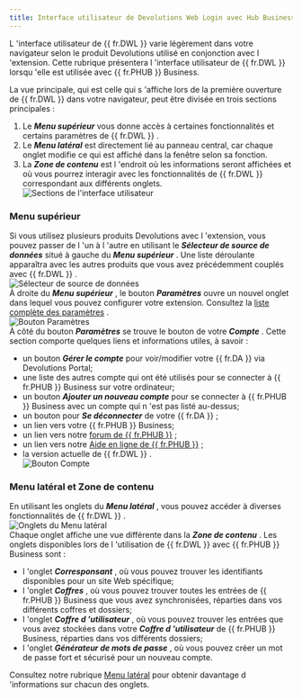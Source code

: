 ```yaml
---
title: Interface utilisateur de Devolutions Web Login avec Hub Business
---
```

L 'interface utilisateur de {{ fr.DWL }} varie légèrement dans votre navigateur selon le produit Devolutions utilisé en conjonction avec l 'extension. Cette rubrique présentera l 'interface utilisateur de {{ fr.DWL }} lorsqu 'elle est utilisée avec {{ fr.PHUB }} Business.  

La vue principale, qui est celle qui s 'affiche lors de la première ouverture de {{ fr.DWL }} dans votre navigateur, peut être divisée en trois sections principales :  

1. Le ***Menu supérieur*** vous donne accès à certaines fonctionnalités et certains paramètres de {{ fr.DWL }} . 
1. Le ***Menu latéral*** est directement lié au panneau central, car chaque onglet modifie ce qui est affiché dans la fenêtre selon sa fonction. 
1. La ***Zone de contenu*** est l 'endroit où les informations seront affichées et où vous pourrez interagir avec les fonctionnalités de {{ fr.DWL }} correspondant aux différents onglets.  
![Sections de l'interface utilisateur](https://webdevolutions.azureedge.net/docs/fr/hub/Hub2064.png)  

### Menu supérieur 

Si vous utilisez plusieurs produits Devolutions avec l 'extension, vous pouvez passer de l 'un à l 'autre en utilisant le ***Sélecteur de source de données*** situé à gauche du ***Menu supérieur*** . Une liste déroulante apparaîtra avec les autres produits que vous avez précédemment couplés avec {{ fr.DWL }} .  
![Sélecteur de source de données](https://webdevolutions.azureedge.net/docs/fr/hub/Hub2067.png)  
À droite du ***Menu supérieur*** , le bouton ***Paramètres*** ouvre un nouvel onglet dans lequel vous pouvez configurer votre extension. Consultez la [liste complète des paramètres](/fr/hub/dwl/settings/) .  
![Bouton Paramètres](https://webdevolutions.azureedge.net/docs/fr/hub/Hub2068.png)  
À côté du bouton ***Paramètres*** se trouve le bouton de votre ***Compte*** . Cette section comporte quelques liens et informations utiles, à savoir :  

* un bouton ***Gérer le compte*** pour voir/modifier votre {{ fr.DA }} via Devolutions Portal; 
* une liste des autres compte qui ont été utilisés pour se connecter à {{ fr.PHUB }} Business sur votre ordinateur; 
* un bouton ***Ajouter un nouveau compte*** pour se connecter à {{ fr.PHUB }} Business avec un compte qui n 'est pas listé au-dessus; 
* un bouton pour ***Se déconnecter*** de votre {{ fr.DA }} ; 
* un lien vers votre {{ fr.PHUB }} Business; 
* un lien vers notre [forum de {{ fr.PHUB }}](https://forum.devolutions.net/product/password-hub) ; 
* un lien vers notre [Aide en ligne de {{ fr.PHUB }}](/fr/hub/overview/what-is-hub/) ; 
* la version actuelle de {{ fr.DWL }} .  
![Bouton Compte](https://webdevolutions.azureedge.net/docs/fr/hub/Hub2070.png)  

### Menu latéral et Zone de contenu 

En utilisant les onglets du ***Menu latéral*** , vous pouvez accéder à diverses fonctionnalités de {{ fr.DWL }} .  
![Onglets du Menu latéral](https://webdevolutions.azureedge.net/docs/fr/hub/Hub2073.png)  
Chaque onglet affiche une vue différente dans la ***Zone de contenu*** . Les onglets disponibles lors de l 'utilisation de {{ fr.DWL }} avec {{ fr.PHUB }} Business sont :  

* l 'onglet ***Corresponsant*** , où vous pouvez trouver les identifiants disponibles pour un site Web spécifique; 
* l 'onglet ***Coffres*** , où vous pouvez trouver toutes les entrées de {{ fr.PHUB }} Business que vous avez synchronisées, réparties dans vos différents coffres et dossiers; 
* l 'onglet ***Coffre d 'utilisateur*** , où vous pouvez trouver les entrées que vous avez stockées dans votre ***Coffre d 'utilisateur*** de {{ fr.PHUB }} Business, réparties dans vos différents dossiers; 
* l 'onglet ***Générateur de mots de passe*** , où vous pouvez créer un mot de passe fort et sécurisé pour un nouveau compte.  

Consultez notre rubrique [Menu latéral](/fr/hub/dwl/devolutions-web-login-user-interface/dwl-user-interface-hub-business/side-menu/) pour obtenir davantage d 'informations sur chacun des onglets. 



